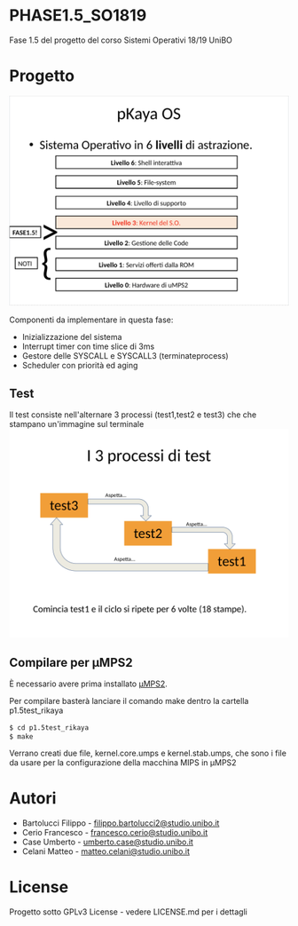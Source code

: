 # PHASE1.5_SO1819
Fase 1.5 del progetto del corso Sistemi Operativi 18/19 UniBO 

# Progetto 
![Schema OS](/Livelli.png)

Componenti da implementare in questa fase:
* Inizializzazione del sistema
* Interrupt timer con time slice di 3ms
* Gestore delle SYSCALL e SYSCALL3 (terminateprocess)
* Scheduler con priorità ed aging

## Test
Il test consiste nell'alternare 3 processi (test1,test2 e test3) che che stampano un'immagine sul terminale
![Test PHASE1.5](/Test.png)

## Compilare per μMPS2
È necessario avere prima installato [μMPS2](https://github.com/tjonjic/umps).

Per compilare basterà lanciare il comando make dentro la cartella p1.5test_rikaya
```
$ cd p1.5test_rikaya 
$ make 
``` 
Verrano creati due file, kernel.core.umps e kernel.stab.umps, che sono i file da usare per la configurazione della macchina MIPS in μMPS2

# Autori
 * Bartolucci Filippo - filippo.bartolucci2@studio.unibo.it
 * Cerio Francesco    - francesco.cerio@studio.unibo.it
 * Case Umberto       - umberto.case@studio.unibo.it
 * Celani Matteo      - matteo.celani@studio.unibo.it

 
# License 
Progetto sotto GPLv3 License - vedere LICENSE.md per i dettagli
